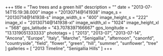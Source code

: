 +++
title = "Two trees and a green hill"
description = ""
date = "2013-07-14T15:19:38.000"
image = "20130714@141938"
image_s = "20130714@141938-s"
image_width_s = "400"
image_height_s = "222"
image_xl = "20130714@141938-xl"
image_width_xl = "1024"
image_height_xl = "568"
gps_latitude = "43.7078397166667"
gps_longitude = "13.1319051333333"
phototags = [ "2013", "2013-07", "2013-07-14", "Ancona", "Europe", "Italy", "Marche", "Senigallia", "afternoon", "canonfd", "countryside", "field", "flower", "green", "hill", "summer", "sunflower", "tree" ]
galleries = [ "2013 Timeline", "Senigallia Hills" ]
+++
